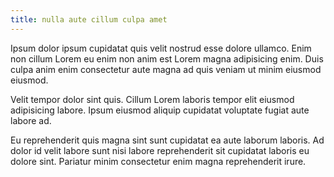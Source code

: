 ```yaml
---
title: nulla aute cillum culpa amet
---
```


Ipsum dolor ipsum cupidatat quis velit nostrud esse dolore ullamco. Enim non cillum Lorem eu enim non anim est Lorem magna adipisicing enim. Duis culpa anim enim consectetur aute magna ad quis veniam ut minim eiusmod eiusmod.

Velit tempor dolor sint quis. Cillum Lorem laboris tempor elit eiusmod adipisicing labore. Ipsum eiusmod aliquip cupidatat voluptate fugiat aute labore ad.

Eu reprehenderit quis magna sint sunt cupidatat ea aute laborum laboris. Ad dolor id velit labore sunt nisi labore reprehenderit sit cupidatat laboris eu dolore sint. Pariatur minim consectetur enim magna reprehenderit irure.